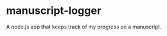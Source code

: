 manuscript-logger
=================

A node.js app that keeps track of my progress on a manuscript.
